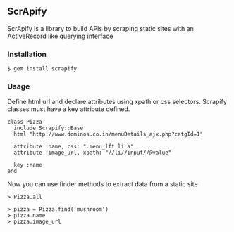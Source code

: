 ## ScrApify

ScrApify is a library to build APIs by scraping static sites with an ActiveRecord like querying interface

### Installation

```
$ gem install scrapify
```

### Usage

Define html url and declare attributes using xpath or css selectors.
Scrapify classes must have a key attribute defined.

```
class Pizza
  include Scrapify::Base
  html "http://www.dominos.co.in/menuDetails_ajx.php?catgId=1"

  attribute :name, css: ".menu_lft li a"
  attribute :image_url, xpath: "//li//input//@value"

  key :name
end
```

Now you can use finder methods to extract data from a static site

```
> Pizza.all

> pizza = Pizza.find('mushroom')
> pizza.name
> pizza.image_url
```